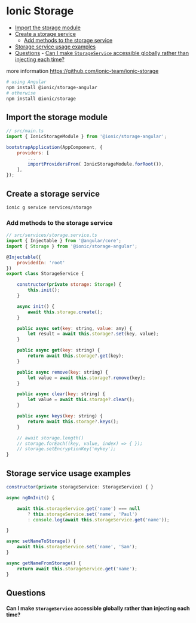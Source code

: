 # Ionic Storage

<!-- MarkdownTOC -->

- [Import the storage module](#import-the-storage-module)
- [Create a storage service](#create-a-storage-service)
    - [Add methods to the storage service](#add-methods-to-the-storage-service)
- [Storage service usage examples](#storage-service-usage-examples)
- [Questions](#questions)
        - [Can I make `StorageService` accessible globally rather than injecting each time?](#can-i-make-storageservice-accessible-globally-rather-than-injecting-each-time)

<!-- /MarkdownTOC -->

more information https://github.com/ionic-team/ionic-storage

```bash
# using Angular
npm install @ionic/storage-angular
# otherwise
npm install @ionic/storage
```

<a id="import-the-storage-module"></a>
## Import the storage module

```js
// src/main.ts
import { IonicStorageModule } from '@ionic/storage-angular';

bootstrapApplication(AppComponent, {
    providers: [
        ...
        importProvidersFrom( IonicStorageModule.forRoot()),
    ],
});

```

<a id="create-a-storage-service"></a>
## Create a storage service

```bash
ionic g service services/storage
```

<a id="add-methods-to-the-storage-service"></a>
### Add methods to the storage service

```js
// src/services/storage.service.ts
import { Injectable } from '@angular/core';
import { Storage } from '@ionic/storage-angular';

@Injectable({
    providedIn: 'root'
})
export class StorageService {

    constructor(private storage: Storage) {
        this.init();
    }

    async init() {
        await this.storage.create();
    }

    public async set(key: string, value: any) {
        let result = await this.storage?.set(key, value);
    }

    public async get(key: string) {
        return await this.storage?.get(key);
    }

    public async remove(key: string) {
        let value = await this.storage?.remove(key);
    }

    public async clear(key: string) {
        let value = await this.storage?.clear();
    }

    public async keys(key: string) {
        return await this.storage?.keys();
    }

    // await storage.length()
    // storage.forEach((key, value, index) => { });
    // storage.setEncryptionKey('mykey');
}
```

<a id="using-the-storage-service"></a>
## Storage service usage examples

```js
constructor(private storageService: StorageService) { }

async ngOnInit() {

    await this.storageService.get('name') === null
        ? this.storageService.set('name', 'Paul')
        : console.log(await this.storageService.get('name'));

}

async setNameToStorage() {
    await this.storageService.set('name', 'Sam');
}

async getNameFromStorage() {
    return await this.storageService.get('name');
}
```

## Questions
<a id="can-i-make-storageservice-accessible-globally-rather-than-injecting-each-time"></a>
#### Can I make `StorageService` accessible globally rather than injecting each time?
